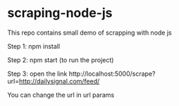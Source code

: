 # scraping-node-js
This repo contains small demo of scrapping with node js

Step 1: npm install

Step 2: npm start (to run the project)

Step 3: open the link http://localhost:5000/scrape?url=http://dailysignal.com/feed/

You can change the url in url params
